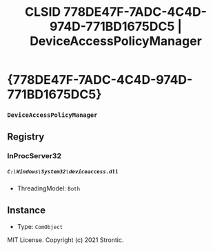 ﻿---
title: "CLSID 778DE47F-7ADC-4C4D-974D-771BD1675DC5 | DeviceAccessPolicyManager"
excerpt: What is COM-Object CLSID 778DE47F-7ADC-4C4D-974D-771BD1675DC5?
---

# {778DE47F-7ADC-4C4D-974D-771BD1675DC5}

### `DeviceAccessPolicyManager`

## Registry


### InProcServer32

##### `C:\Windows\System32\deviceaccess.dll`
* ThreadingModel: `Both`

## Instance

* Type: `ComObject`

MIT License. Copyright (c) 2021 Strontic.


